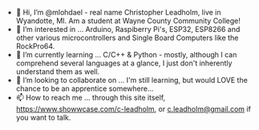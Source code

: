 - 👋 Hi, I’m @mlohdael - real name Christopher Leadholm, live in Wyandotte, MI. Am a student at Wayne County Community College!
- 👀 I’m interested in ... Arduino, Raspiberry Pi's, ESP32, ESP8266 and other various microcontrollers and Single Board Computers like the RockPro64.
- 🌱 I’m currently learning ... C/C++ & Python - mostly, although I can comprehend several languages at a glance, I just don't inherently understand them as well.
- 💞️ I’m looking to collaborate on ... I'm still learning, but would LOVE the chance to be an apprentice somewhere...
- 📫 How to reach me ... through this site itself, https://www.showwcase.com/c-leadholm, or c.leadholm@gmail.com if you want to talk.

<!---
mlohdael/mlohdael is a ✨ special ✨ repository because its `README.md` (this file) appears on your GitHub profile.
You can click the Preview link to take a look at your changes.
--->
